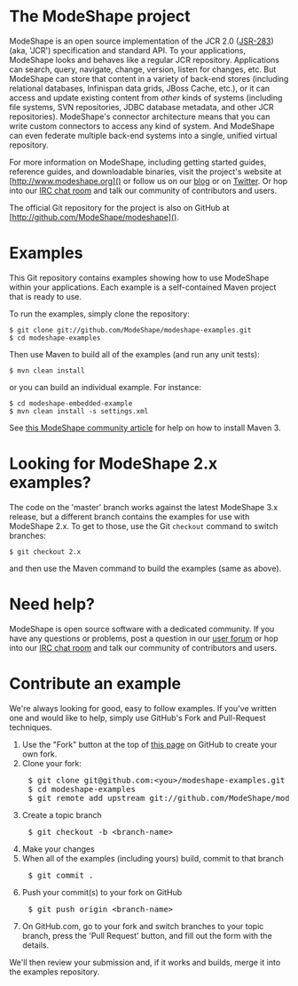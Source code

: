 # The ModeShape project

ModeShape is an open source implementation of the JCR 2.0 
([JSR-283](http://www.jcp.org/en/jsr/detail?id=283])) 
(aka, 'JCR') specification and standard API. To your applications, 
ModeShape looks and behaves like a regular JCR repository. Applications 
can search, query, navigate, change, version, listen for changes, etc. 
But ModeShape can store that content in a variety of back-end stores 
(including relational databases, Infinispan data grids, JBoss Cache, 
etc.), or it can access and update existing content from *other* kinds 
of systems (including file systems, SVN repositories, JDBC database 
metadata, and other JCR repositories). ModeShape's connector architecture 
means that you can write custom connectors to access any kind of system. 
And ModeShape can even federate multiple back-end systems into a single, 
unified virtual repository.

For more information on ModeShape, including getting started guides, 
reference guides, and downloadable binaries, visit the project's 
website at [http://www.modeshape.org]() or follow us on our 
[blog](http://modeshape.wordpress.org) or on 
[Twitter](http://twitter.com/modeshape). Or hop into our 
[IRC chat room](http://www.jboss.org/modeshape/chat)
and talk our community of contributors and users.

The official Git repository for the project is also on GitHub 
at [http://github.com/ModeShape/modeshape]().

# Examples

This Git repository contains examples showing how to use ModeShape 
within your applications. Each example is a self-contained Maven project
that is ready to use.

To run the examples, simply clone the repository:

    $ git clone git://github.com/ModeShape/modeshape-examples.git
    $ cd modeshape-examples

Then use Maven to build all of the examples (and run any unit tests):

    $ mvn clean install

or you can build an individual example. For instance:

    $ cd modeshape-embedded-example
    $ mvn clean install -s settings.xml

See [this ModeShape community article](http://community.jboss.org/wiki/ModeShapeandMaven) 
for help on how to install Maven 3.

# Looking for ModeShape 2.x examples?

The code on the 'master' branch works against the latest ModeShape 3.x 
release, but a different branch contains the examples for use with 
ModeShape 2.x. To get to those, use the Git `checkout` command to 
switch branches:

    $ git checkout 2.x
    
and then use the Maven command to build the examples (same as above).

# Need help?

ModeShape is open source software with a dedicated community. If you 
have any questions or problems, post a question in our 
[user forum](http://community.jboss.org/en/modeshape) or hop into our 
[IRC chat room](http://www.jboss.org/modeshape/chat) and talk our 
community of contributors and users.

# Contribute an example

We're always looking for good, easy to follow examples. If you've written 
one and would like to help, simply use GitHub's Fork and Pull-Request 
techniques.

1. Use the "Fork" button at the top of [this page](https://github.com/ModeShape/modeshape-examples) 
on GitHub to create your own fork.
2. Clone your fork:
<pre>
    $ git clone git@github.com:&lt;you>/modeshape-examples.git
    $ cd modeshape-examples
    $ git remote add upstream git://github.com/ModeShape/modeshape-examples.git
</pre>
3. Create a topic branch
<pre>
    $ git checkout -b &lt;branch-name>
</pre>
4. Make your changes
5. When all of the examples (including yours) build, commit to that branch
<pre>
    $ git commit .
</pre>
6. Push your commit(s) to your fork on GitHub
<pre>
    $ git push origin &lt;branch-name>
</pre>
7. On GitHub.com, go to your fork and switch branches to your topic branch, press the 'Pull Request' button, and fill out the form with the details.

We'll then review your submission and, if it works and builds, merge it into the examples repository.